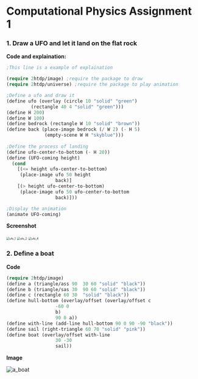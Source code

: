 # Computational Physics Assignment 1

### 1. Draw a UFO and let it land on the flat rock

**Code and explaination:**

```lisp
;This line is a example of explaination

(require 2htdp/image) ;require the package to draw
(require 2htdp/universe) ;require the package to play animation

;Define a ufo and draw it
(define ufo (overlay (circle 10 "solid" "green")
         (rectangle 40 4 "solid" "green")))
(define H 200)
(define W 100)
(define bedrock (rectangle W 10 "solid" "brown"))
(define back (place-image bedrock (/ W 2) (- H 5)
              (empty-scene W H "skyblue")))
 
;Define the process of landing 
(define ufo-center-to-bottom (- H 20))
(define (UFO-coming height)
  (cond
    [(<= height ufo-center-to-bottom)
     (place-image ufo 50 height
                  back)]
    [(> height ufo-center-to-bottom)
     (place-image ufo 50 ufo-center-to-bottom
                  back)]))

;Display the animation
(animate UFO-coming)
```

**Screenshot**

<img src="/Users/simones/Desktop/ufo_1.png" alt="ufo_1" style="zoom:50%;" />



<img src="/Users/simones/Desktop/ufo_2.png" alt="ufo_2" style="zoom:50%;" />

<img src="/Users/simones/Desktop/ufo_4.png" alt="ufo_4" style="zoom:50%;" />

### 2. Define a boat

**Code**

```lisp
(require 2htdp/image)
(define a (triangle/ass 90  30 60 "solid" "black"))
(define b (triangle/sas 30  90 60 "solid" "black"))
(define c (rectangle 60 30  "solid" "black"))
(define hull-bottom (overlay/offset (overlay/offset c
                  -60 0
                  b)
                  90 0 a))
(define with-line (add-line hull-bottom 90 0 90 -90 "black"))
(define sail (right-triangle 60 70 "solid" "pink"))
(define boat (overlay/offset with-line
                  30 -30
                  sail))
```

**Image**

![a_boat](/Users/simones/Desktop/a_boat.png)